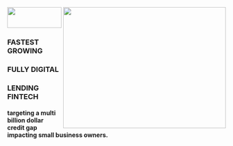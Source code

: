 <div align = "left">
<img align = "center" src="https://happyness.net/img/logo.png" style="width:125px;height:48px;"></img>
<img align = "right" src="https://cdn.dribbble.com/users/2424870/screenshots/9681857/media/e2ba35a0106e60cb0960f3963304cef8.gif" style="width:375px;height:280px;"></img>
  
### FASTEST GROWING
### FULLY DIGITAL 
### LENDING FINTECH
#### targeting a multi billion dollar credit gap impacting small business owners.
